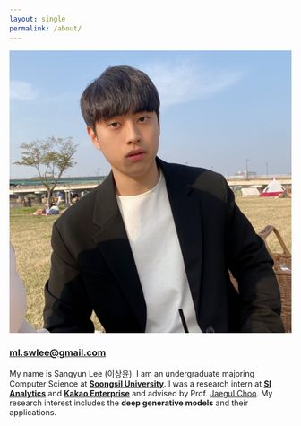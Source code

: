 ```yaml
---
layout: single
permalink: /about/
---
```


![Untitled](../images/profile.jpg)
### ml.swlee@gmail.com
My name is Sangyun Lee (이상윤). I am an undergraduate majoring Computer Science at <a href="http://eng.ssu.ac.kr" target="_blank"><strong>Soongsil University</strong></a>. I was a research intern at <a href="https://www.si-analytics.ai/eng" target="_blank"><strong>SI Analytics</strong></a> and <a href="https://www.kakaoenterprise.com/" target="_blank"><strong>Kakao Enterprise</strong></a> and advised by Prof. [Jaegul Choo](https://sites.google.com/site/jaegulchoo/). My research interest includes the <strong>deep generative models</strong> and their applications.
